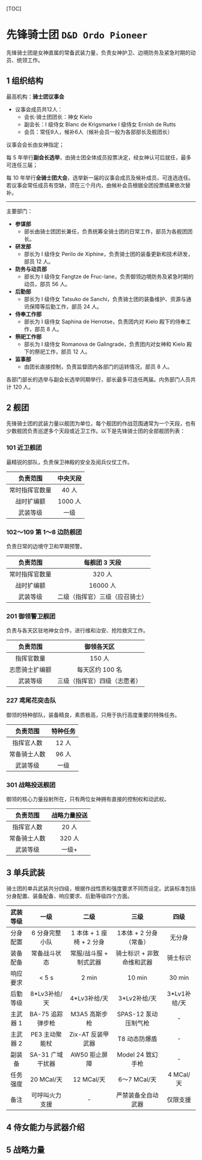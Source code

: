 [TOC]

# 先锋骑士团 `D&D Ordo Pioneer`

先锋骑士团是女神直属的常备武装力量，负责女神护卫、边境防务及紧急时期的动员、统领工作。

## 1 组织结构

最高机构：**骑士团议事会**

- 议事会成员共12人：
  - 会长·骑士团团长：神女 Kielo
  - 副会长：I 级侍女 Blanc de Krigsmarke     I 级侍女 Ernish de Rutts
  - 会员：常任9人，候补6人（候补会员一般为各部部长及舰团长）

议事会会长由女神指定；

每 5 年举行**副会长选举**，由骑士团全体成员投票决定，经女神认可后就任，最多可连任三届；

每 10 年举行**全骑士团大会**，选举新一届的议事会成员及候补成员，可连选连任。若议事会常任成员有空缺，须在三个月内，由候补会员根据全团投票结果依次替补。

---

主要部门：

- **参谋部**
  - 部长由骑士团团长兼任，负责统筹全骑士团的日常工作，部员为各舰团团长。
- **研发部**
  - 部长为 I 级侍女 Perilo de Xiphine，负责骑士团的装备更新和技术研发，部员 12 人。
- **防务与动员部**
  - 部长为 I 级侍女 Fangtze de Fruc-lane，负责御领边境防务及紧急时期的动员，部员 56 人。
- **后勤部**
  - 部长为 I 级侍女 Tatsuko de Sanchi，负责骑士团的装备维护、资源与通讯保障等后勤工作，部员 24 人。
- **侍奉工作部**
  - 部长为 I 级侍女 Saphina de Herrotse，负责团内对 Kielo 殿下的侍奉工作，部员 8 人。
- **祭祀工作部**
  - 部长为 I 级侍女 Romanova de Galingrade，负责团内对女神和 Kielo 殿下的祭祀工作，部员 12 人。
- **监事部**
  - 由团长直接控制，负责监督团内各部门的运转情况，部员 8 人。

各部门部长的选举与副会长选举同期举行，部长最多可连任两届。内务部门人员共计 120 人。

## 2 舰团

先锋骑士团的武装力量以舰团为单位，每个舰团的作战范围通常为一个天段，也有少数舰团负责巡逻多个天段或近卫工作。以下是先锋骑士团的全部舰团列表：

### 101 近卫舰团

最精锐的部队，负责保卫神殿的安全及阅兵仪仗工作。

|    负责范围    | 中央天段 |
| :------------: | :------: |
| 常时指挥官数量 |  40 人   |
|   战时扩编额   | 1000 人  |
|    武装等级    |   一级   |

### 102～109 第 1～8 边防舰团

负责日常的边境守卫和早期预警。

|    负责范围    |         每舰团 3 天段          |
| :------------: | :----------------------------: |
| 常时指挥官数量 |             320 人             |
|   战时扩编额   |            16000 人            |
|    武装等级    | 二级（指挥官）三级（应召骑士） |

### 201 御领警卫舰团

负责与各天区驻地神女合作，进行维和治安、抢险救灾工作。

|    负责范围    |          御领各天区          |
| :------------: | :--------------------------: |
|   指挥官数量   |            150 人            |
| 志愿骑士扩编额 |       每天区约 100 名        |
|    武装等级    | 三级（指挥官）四级（志愿者） |

### 227 鸢尾花突击队

御领的特种部队，装备精良，素质极高，只用于执行高度重要的特殊任务。

|   负责范围   | 特种任务 |
| :----------: | :------: |
|  指挥官人数  |  12 人   |
| 常备骑士人数 |  96 人   |
|   武装等级   |   一级   |

### 301 战略投送舰团

御领的核心力量投射所在，只有两位女神拥有直接的控制权和动武权。

|   负责范围   | 战略力量投送 |
| :----------: | :----------: |
|  指挥官人数  |    20 人     |
| 常备骑士人数 |    320 人    |
|   武装等级   |    一级+     |

## 3 单兵武装

骑士团的单兵武装共分四级，根据作战性质和强度要求不同而设定。武装标准包括分身配置、装备配备、响应要求、后勤等级四个方面。

| 武装等级 |       一级       |           二级           |           三级            |     四级     |
| :------: | :--------------: | :----------------------: | :-----------------------: | :----------: |
| 分身配置 |  6 分身完整小队  | 1 本体 + 1 座椅 + 2 分身 |  1本体 + 2 分身（常备）   |    无分身    |
| 装备配备 |   常备战斗状态   |  常服/战斗服 + 制式武器  | 骑士标识 + 非致命维和武器 |   骑士标识   |
| 响应要求 |      < 5 s       |          2 min           |          10 min           |    30 min    |
| 后勤等级 |   8*Lv3补给/天   |       4*Lv3补给/天       |       3*Lv2补给/天        | 3*Lv1补给/天 |
| 主武器 1 | BA-75 追踪弹步枪 |      M3A5 高斯步枪       |   SPAS-12 泵动压制气枪    |      -       |
| 主武器 2 |  PE3 主动聚能杖  |    Zix-AT 反装甲武器     |       T8 动态防爆盾       |      -       |
|  副装备  | SA-31 广域干扰器 |      AW50 拒止屏障       |     Model 24 致幻手枪     |      -       |
| 任务强度 |    20 MCal/天    |        12 MCal/天        |       6～7 MCal/天        |  4 MCal/天   |
|   备注   |  可呼叫火力支援  |            -             |    严禁装备全自动武器     |   仅限支援   |

## 4 侍女能力与武器介绍 

## 5 战略力量

